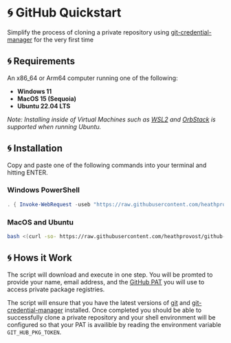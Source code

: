 # :cyclone: GitHub Quickstart

Simplify the process of cloning a private repository using [git-credential-manager](https://github.com/git-ecosystem/git-credential-manager)
for the very first time

## :cyclone: Requirements

An x86_64 or Arm64 computer running one of the following:

- **Windows 11**
- **MacOS 15 (Sequoia)**
- **Ubuntu 22.04 LTS**

*Note: Installing inside of Virtual Machines such as [WSL2](https://learn.microsoft.com/en-us/windows/wsl/install) and [OrbStack](https://orbstack.dev/)
is supported when running Ubuntu.*

## :cyclone: Installation

Copy and paste one of the following commands into your terminal and hitting ENTER.

### Windows PowerShell

```powershell
. { Invoke-WebRequest -useb "https://raw.githubusercontent.com/heathprovost/github-quickstart/main/install.ps1" } | Invoke-Expression; install
```

### MacOS and Ubuntu

```sh
bash <(curl -so- https://raw.githubusercontent.com/heathprovost/github-quickstart/main/install.sh)
```

## :cyclone: Hows it Work

The script will download and execute in one step. You will be promted to provide your name, email address, and the
[GitHub PAT](https://docs.github.com/en/authentication/keeping-your-account-and-data-secure/managing-your-personal-access-tokens) you will use 
to access private package registries.  

The script will ensure that you have the latest versions of [git](https://git-scm.com/) and [git-credential-manager](https://github.com/git-ecosystem/git-credential-manager)
installed. Once completed you should be able to successfully clone a private repository and your shell environment will be configured so that your PAT 
is availible by reading the environment variable `GIT_HUB_PKG_TOKEN`.